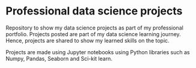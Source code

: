 # Professional data science projects
Repository to show my data science projects as part of my professional portfolio. 
Projects posted are part of my data science learning journey. Hence, projects are shared to show my learned skills on the topic.

Projects are made using Jupyter notebooks using Python libraries such as Numpy, Pandas, Seaborn and Sci-kit learn. 
